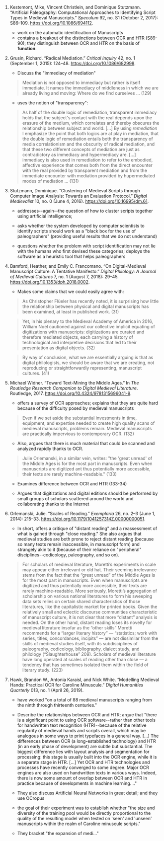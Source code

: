 1. Kestemont, Mike, Vincent Christlein, and Dominique Stutzmann. “Artificial Paleography: Computational Approaches to Identifying Script Types in Medieval Manuscripts.” *Speculum* 92, no. S1 (October 2, 2017): S86–109. https://doi.org/10.1086/694112.

    - work on the automatic identification of Manuscripts
    - contains a breakout of the distinctions between OCR and HTR (S89-90); they distinguish between OCR and HTR on the basis of **function**.

2. Grusin, Richard. “Radical Mediation.” *Critical Inquiry* 42, no. 1 (September 1, 2015): 124–48. https://doi.org/10.1086/682998.

    - Discuss the "immediacy of mediation"

    > Mediation is not opposed to immediacy but rather is itself immediate. It names the immediacy of middleness in which we are already living and moving: Where do we find ourselves ... (129)

    - uses the notion of "transparency":

    > As half of the double logic of remediation, transparent immediacy holds that the subject's contact with the real depends upon the erasure of the medium, which correlates and thereby obscures the relationship between subject and world. [...] By using *remediation* I emphasize the point that both logics are at play in mediation, that the double logic of remediation entails both the transparency of media correlationism and the obscurity of radical mediation, and that these two different concepts of mediation are just as contradictory as immediacy and hypermediacy are. [...] immediacy is also used in remediation to refer to the embodied, affective experience that comes both from the direct encounter with the real provided by transparent mediation and from the immediate encounter with mediation provided by hupermediated modes of mediation ... (131)

3. Stutzmann, Dominique. “Clustering of Medieval Scripts through Computer Image Analysis: Towards an Evaluation Protocol.” *Digital Medievalist* 10, no. 0 (June 4, 2016). https://doi.org/10.16995/dm.61.

    - addresses--again--the question of how to cluster scripts together using artificial intelligence;

    - asks whether the system developed by computer scientists to identify scripts should work as a "black box for the use of paleographers" (providing useful results that we do not understand)

    - questions whether the problem with script identification may not lie with the humans who first devised these categories; deploys the software as a heuristic tool that helps paleographers

4. Bamford, Heather, and Emily C. Francomano. “On Digital-Medieval Manuscript Culture: A Tentative Manifesto.” *Digital Philology: A Journal of Medieval Cultures* 7, no. 1 (August 7, 2018): 29–45. https://doi.org/10.1353/dph.2018.0002.

    - Makes some claims that we could easily agree with:

    > As Christopher Flüeler has recently noted, it is surprising how little the relationship between physical and digital manuscripts has been examined, at least in published work. (31)

    > Yet, in his plenary to the Medieval Academy of America in 2016, William Noel cautioned against our collective implicit equating of digitizations with manuscripts: digitizations are curated and therefore mediated objects, each carrying a history of technological and interpretive decisions that led to their presentation as digital objects. (32)

    > By way of conclusion, what we are essentially arguing is that as digital philologists, we should be aware that we are creating, not reproducing or straightforwardly representing, manuscript cultures. (41)

5. Michael Widner. “Toward Text-Mining the Middle Ages.” In *The Routledge Research Companion to Digital Medieval Literature*. Routledge, 2017. https://doi.org/10.4324/9781315696041-9.

    - offers a survey of OCR approaches; explains that they are quite hard because of the difficulty posed by medieval manuscripts

    > Even if we set aside the substantial investments in time, equipment, and expertise needed to create high quality scans of medieval manuscripts, problems remain. Medieval manuscripts are practically impervious to contemporary OCR. (132)

    - Also, argues that there is much material that could be scanned and analyzed rapidly thanks to OCR.

    > Julie Orlemanski, in a similar vein, writes: "the 'great unread' of the Middle Ages is for the most part in manuscripts. Even when manuscripts are digitized ant thus potentially more accessible, their texts are rarely machine-readable." (133)

    - Examines difference between OCR and HTR (133-34)

    - Argues that digitizations and digital editions should be performed by small groups of scholars scattered around the world and collaborating thanks to the Internet

6. Orlemanski, Julie. “Scales of Reading.” *Exemplaria* 26, no. 2–3 (June 1, 2014): 215–33. https://doi.org/10.1179/1041257314Z.00000000051.

    - In short, offers a critique of "distant reading" and a reassessment of what is gained through "close reading." She also argues that medieval studies are both prone to reject distant reading (because so many texts remain inaccessible, in manuscript form) and strangely akin to it (because of their reliance on "peripheral" disciplines--codicology, paleography, and so on).

    > For scholars of medieval literature, Moretti’s experiments in scale may appear either irrelevant or old hat. Their seeming irrelevance stems from the fact that the “great unread” of the Middle Ages is for the most part in manuscripts. Even when manuscripts are digitized and thus potentially more accessible, their texts are rarely machine-readable. More seriously, Moretti’s aggregation of scholarship on various national literatures to form his sweeping data sets relies on certain shared characteristics of those literatures, like the capitalistic market for printed books. Given the relatively small and eclectic discourse communities characteristic of manuscript culture, it is not clear that more “distant” analysis is needed. On the other hand, distant reading loses its novelty for medieval literature insofar as the “other skills” Moretti recommends for a “larger literary history” — “statistics; work with series, titles, concordances, incipits” — are not dissimilar from the skills of medieval studies itself, with its subdisciplines of paleography, codicology, bibliography, dialect study, and philology (“Slaughterhouse” 209). Scholars of medieval literature have long operated at scales of reading other than close — a tendency that has sometimes isolated them within the field of literary study. (223)

7. Hawk, Brandon W., Antonia Karaisl, and Nick White. “Modelling Medieval Hands: Practical OCR for Caroline Minuscule.” *Digital Humanities Quarterly* 013, no. 1 (April 26, 2019).

    - have worked "on a total of 88 medieval manuscripts ranging from the ninth through thirteenth centuries."

    - Describe the relationships between OCR and HTR; argue that "there is a significant point to using OCR software--rather than other tools for handwritten text recognition (HTR)--because of the relative regularity of medieval hands and scripts overall, which may be analogous in some ways to print typefaces in a general way. [...] The differences between OCR (a long-established technology) and HTR (in an early phase of development) are subtle but substantial. The biggest difference lies with layout analysis and segmentation for processing: this stage is usually built into the OCR engine, while it is a separate stage in HTR. [...] Yet OCR and HTR technologies and processes have recently converged to some degree. Major OCR engines are also used on handwritten texts in various ways. Indeed, there is now some amount of overlap between OCR and HTR in practice because of developments in machine learning. .."

    - They also discuss Artificial Neural Networks in great detail; and they use OCropus

    - the goal of their experiment was to establish whether "the size and diversity of the training pool would be directly proportional to the quality of the resulting model when tested on 'seen' and 'unseen' manuscripts within the realm of Caroline minuscule scripts."

    - They bracket "the expansion of medi..."
